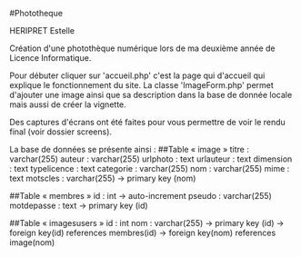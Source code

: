 #Phototheque

HERIPRET Estelle

Création d'une photothèque numérique lors de ma deuxième année de Licence Informatique.

Pour débuter cliquer sur 'accueil.php' c'est la page qui d'accueil qui explique le fonctionnement du site.
La classe 'ImageForm.php' permet d'ajouter une image ainsi que sa description dans la base de donnée locale mais aussi de créer la vignette.

Des captures d'écrans ont été faites pour vous permettre de voir le rendu final (voir dossier screens).


La base de données se présente ainsi :
##Table « image »
titre : varchar(255)
auteur : varchar(255)
urlphoto : text
urlauteur : text
dimension : text
typelicence : text
categorie : varchar(255)
nom : varchar(255)
mime : text
motscles : varchar(255)
→ primary key (nom)

##Table « membres »
id : int → auto-increment
pseudo : varchar(255)
motdepasse : text
→ primary key (id)

##Table « imagesusers »
id : int
nom : varchar(255)
→ primary key (id)
→ foreign key(id) references membres(id)
→ foreign key(nom) references image(nom)
